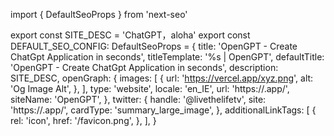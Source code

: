 import { DefaultSeoProps } from 'next-seo'

export const SITE_DESC =
'ChatGPT，aloha'
export const DEFAULT_SEO_CONFIG: DefaultSeoProps = {
title: 'OpenGPT - Create ChatGpt Application in seconds',
titleTemplate: '%s | OpenGPT',
defaultTitle: 'OpenGPT - Create ChatGpt Application in seconds',
description: SITE_DESC,
openGraph: {
images: [
{
url: 'https://vercel.app/xyz.png',
alt: 'Og Image Alt',
},
],
type: 'website',
locale: 'en_IE',
url: 'https://.app/',
siteName: 'OpenGPT',
},
twitter: {
handle: '@livethelifetv',
site: 'https://.app/',
cardType: 'summary_large_image',
},
additionalLinkTags: [
{
rel: 'icon',
href: '/favicon.png',
},
],
}
